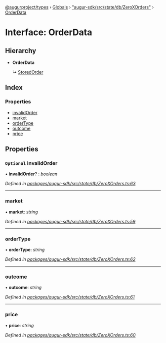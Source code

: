 [@augurproject/types](../README.md) › [Globals](../globals.md) › ["augur-sdk/src/state/db/ZeroXOrders"](../modules/_augur_sdk_src_state_db_zeroxorders_.md) › [OrderData](_augur_sdk_src_state_db_zeroxorders_.orderdata.md)

# Interface: OrderData

## Hierarchy

* **OrderData**

  ↳ [StoredOrder](_augur_sdk_src_state_db_zeroxorders_.storedorder.md)

## Index

### Properties

* [invalidOrder](_augur_sdk_src_state_db_zeroxorders_.orderdata.md#optional-invalidorder)
* [market](_augur_sdk_src_state_db_zeroxorders_.orderdata.md#market)
* [orderType](_augur_sdk_src_state_db_zeroxorders_.orderdata.md#ordertype)
* [outcome](_augur_sdk_src_state_db_zeroxorders_.orderdata.md#outcome)
* [price](_augur_sdk_src_state_db_zeroxorders_.orderdata.md#price)

## Properties

### `Optional` invalidOrder

• **invalidOrder**? : *boolean*

*Defined in [packages/augur-sdk/src/state/db/ZeroXOrders.ts:63](https://github.com/AugurProject/augur/blob/69c4be52bf/packages/augur-sdk/src/state/db/ZeroXOrders.ts#L63)*

___

###  market

• **market**: *string*

*Defined in [packages/augur-sdk/src/state/db/ZeroXOrders.ts:59](https://github.com/AugurProject/augur/blob/69c4be52bf/packages/augur-sdk/src/state/db/ZeroXOrders.ts#L59)*

___

###  orderType

• **orderType**: *string*

*Defined in [packages/augur-sdk/src/state/db/ZeroXOrders.ts:62](https://github.com/AugurProject/augur/blob/69c4be52bf/packages/augur-sdk/src/state/db/ZeroXOrders.ts#L62)*

___

###  outcome

• **outcome**: *string*

*Defined in [packages/augur-sdk/src/state/db/ZeroXOrders.ts:61](https://github.com/AugurProject/augur/blob/69c4be52bf/packages/augur-sdk/src/state/db/ZeroXOrders.ts#L61)*

___

###  price

• **price**: *string*

*Defined in [packages/augur-sdk/src/state/db/ZeroXOrders.ts:60](https://github.com/AugurProject/augur/blob/69c4be52bf/packages/augur-sdk/src/state/db/ZeroXOrders.ts#L60)*
